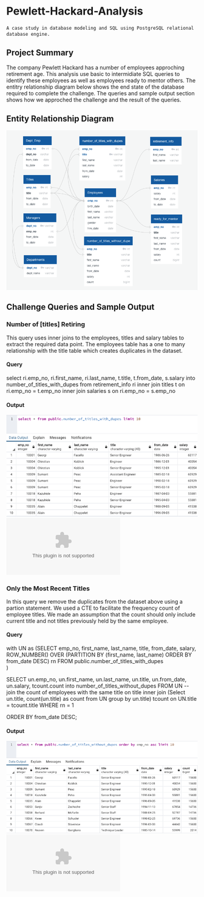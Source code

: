 # Pewlett-Hackard-Analysis
    A case study in database modeling and SQL using PostgreSQL relational database engine. 

## Project Summary
The company Pewlett Hackard has a number of employees approching retirement age. This analysis use basic to intermidiate SQL queries to identify these employees as well as employees ready to mentor others. The entitry relationship diagram below shows the end state of the database required to complete the challenge. The queries and sample output section shows how we approched the challenge and the result of the queries. 

## Entity Relationship Diagram
![Employee Database ERD](CHALLENGE_EmployeeDB.png)

## Challenge Queries and Sample Output
### Number of [titles] Retiring
This query uses inner joins to the employees, titles and salary tables to extract the required data point. The employees table  has a one to many relationship with the title table which creates duplicates in the dataset.
#### Query
select ri.emp_no, ri.first_name, ri.last_name, t.title, t.from_date, s.salary
into number_of_titles_with_dupes
from retirement_info ri
    inner join titles t
    on ri.emp_no = t.emp_no
    inner join salaries s
    on ri.emp_no = s.emp_no
#### Output
![number_of_titles_with_dupes](ntwd.png)
![number_of_titles_with_dupes](Data/CHALLENGE_number_of_titles_with_dupes.csv)

### Only the Most Recent Titles
In this query we remove the duplicates from the dataset above using a partion statement. We used a CTE to facilitate the frequency count of employee titles. We made an assumption that the count should only include current title and not titles previously held by the same employee. 

#### Query
with UN as (SELECT emp_no, first_name, last_name, title, from_date, salary, 
     ROW_NUMBER() OVER 
		(PARTITION BY (first_name, last_name) ORDER BY from_date DESC) rn
   FROM public.number_of_titles_with_dupes		  
            ) 

SELECT un.emp_no, un.first_name, un.last_name, un.title, un.from_date, un.salary, tcount.count
into number_of_titles_without_dupes 
FROM UN
-- join the count of employees with the same title on title 
  inner join (Select un.title, count(un.title) as count from UN group by un.title) tcount
  on UN.title = tcount.title
WHERE 
  rn = 1
  
 ORDER BY from_date DESC;

#### Output
![number_of_titles_without_dupes](ntwod.png)
![number_of_titles_with_dupes](Data/CHALLENGE_number_of_titles_without_dupes.csv)



